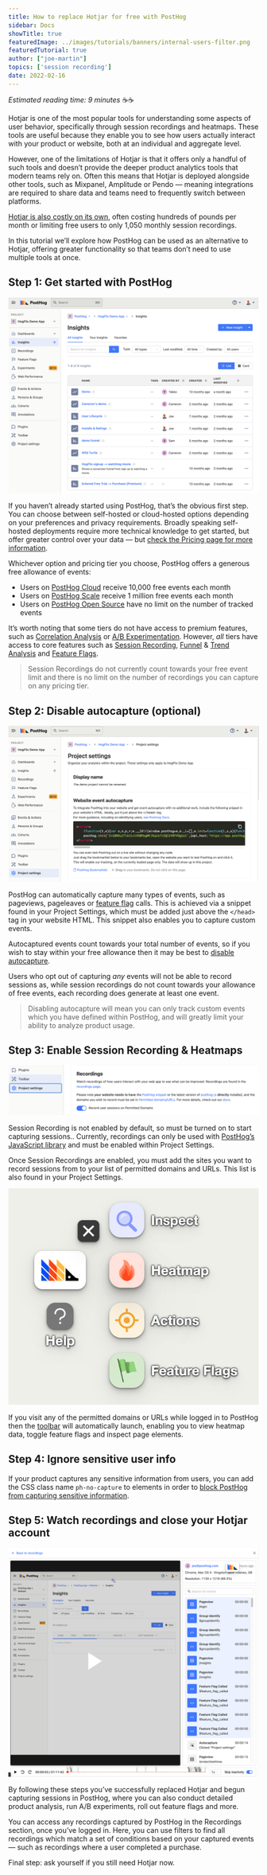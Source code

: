 ```yaml
---
title: How to replace Hotjar for free with PostHog
sidebar: Docs
showTitle: true
featuredImage: ../images/tutorials/banners/internal-users-filter.png
featuredTutorial: true
author: ["joe-martin"]
topics: ['session recording']
date: 2022-02-16
---
```


_Estimated reading time: 9 minutes_ ☕☕

Hotjar is one of the most popular tools for understanding some aspects of user behavior, specifically through session recordings and heatmaps. These tools are useful because they enable you to see how users actually interact with your product or website, both at an individual and aggregate level. 

However, one of the limitations of Hotjar is that it offers only a handful of such tools and doesn’t provide the deeper product analytics tools that modern teams rely on. Often this means that Hotjar is deployed alongside other tools, such as Mixpanel, Amplitude or Pendo — meaning integrations are required to share data and teams need to frequently switch between platforms. 

[Hotjar is also costly on its own](https://www.hotjar.com/pricing/), often costing hundreds of pounds per month or limiting free users to only 1,050 monthly session recordings. 

In this tutorial we’ll explore how PostHog can be used as an alternative to Hotjar, offering greater functionality so that teams don’t need to use multiple tools at once.

## Step 1: Get started with PostHog

![free hotjar alternative - start](../images/tutorials/hotjar-alternative/get-started-with-posthog.png)

If you haven’t already started using PostHog, that’s the obvious first step. You can choose between self-hosted or cloud-hosted options depending on your preferences and privacy requirements. Broadly speaking self-hosted deployments require more technical knowledge to get started, but offer greater control over your data — but [check the Pricing page for more information](/pricing).

Whichever option and pricing tier you choose, PostHog offers a generous free allowance of events:

- Users on [PostHog Cloud](/pricing) receive 10,000 free events each month
- Users on [PostHog Scale](/pricing) receive 1 million free events each month
- Users on [PostHog Open Source](/pricing) have no limit on the number of tracked events

It’s worth noting that some tiers do not have access to premium features, such as [Correlation Analysis](/docs/user-guides/correlation) or [A/B Experimentation](/docs/user-guides/experimentation). However, _all_ tiers have access to core features such as [Session Recording](/docs/user-guides/recordings), [Funnel](/docs/user-guides/funnels) & [Trend Analysis](/docs/user-guides/trends) and [Feature Flags](/docs/user-guides/feature-flags). 

> Session Recordings do not currently count towards your free event limit and there is no limit on the number of recordings you can capture on any pricing tier.

## Step 2: Disable autocapture (optional)

![free hotjar alternative - disable auto](../images/tutorials/hotjar-alternative/disable-autocapture.png)

PostHog can automatically capture many types of events, such as pageviews, pageleaves or [feature flag](/docs/user-guides/feature-flags) calls. This is achieved via a snippet found in your Project Settings, which must be added just above the `</head>` tag in your website HTML. This snippet also enables you to capture custom events. 

Autocaptured events count towards your total number of events, so if you wish to stay within your free allowance then it may be best to [disable autocapture](https://posthog.com/docs/integrate/client/js#config). 

Users who opt out of capturing _any_ events will not be able to record sessions as, while session recordings do not count towards your allowance of free events, each recording does generate at least one event. 

> Disabling autocapture will mean you can only track custom events which you have defined within PostHog, and will greatly limit your ability to analyze product usage.

## Step 3: Enable Session Recording & Heatmaps

![free hotjar alternative - watch replay](../images/tutorials/hotjar-alternative/enable-recording.png)

Session Recording is not enabled by default, so must be turned on to start capturing sessions.. Currently, recordings can only be used with [PostHog’s JavaScript library](/docs/integrate/client/js) and must be enabled within Project Settings. 

Once Session Recordings are enabled, you must add the sites you want to record sessions from to your list of permitted domains and URLs. This list is also found in your Project Settings.

![free hotjar alternative - heatmap](../images/tutorials/hotjar-alternative/heatmap-toolbar.png)

If you visit any of the permitted domains or URLs while logged in to PostHog then the [toolbar](/docs/user-guides/toolbar) will automatically launch, enabling you to view heatmap data, toggle feature flags and inspect page elements. 

## Step 4: Ignore sensitive user info

If your product captures any sensitive information from users, you can add the CSS class name `ph-no-capture` to elements in order to [block PostHog from capturing sensitive information](https://posthog.com/docs/user-guides/recordings#ignoring-sensitive-elements).  

## Step 5: Watch recordings and close your Hotjar account

![free hotjar alternative - posthog](../images/tutorials/hotjar-alternative/watch-recording.png)

By following these steps you’ve successfully replaced Hotjar and begun capturing sessions in PostHog, where you can also conduct detailed product analysis, run A/B experiments, roll out feature flags and more.

You can access any recordings captured by PostHog in the Recordings section, once you’ve logged in. Here, you can use filters to find all recordings which match a set of conditions based on your captured events  — such as recordings where a user completed a purchase.

Final step: ask yourself if you still need Hotjar now.

